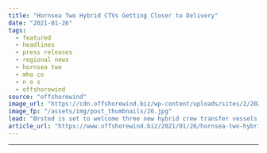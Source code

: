 ```yaml
---
title: "Hornsea Two Hybrid CTVs Getting Closer to Delivery"
date: "2021-01-26"
tags: 
  - featured
  - headlines
  - press releases
  - regional news
  - hornsea two
  - mho co
  - n o s
  - offshorewind
source: "offshorewind"
image_url: "https://cdn.offshorewind.biz/wp-content/uploads/sites/2/2021/01/26113011/Hornsea-Two-Hybrid-CTVs-Nearing-Delivery.jpg"
image_fp: "/assets/img/post_thumbnails/26.jpg"
lead: "Ørsted is set to welcome three new hybrid crew transfer vessels (CTVs) to assist"
article_url: "https://www.offshorewind.biz/2021/01/26/hornsea-two-hybrid-ctvs-getting-closer-to-delivery/"
---
```


---
